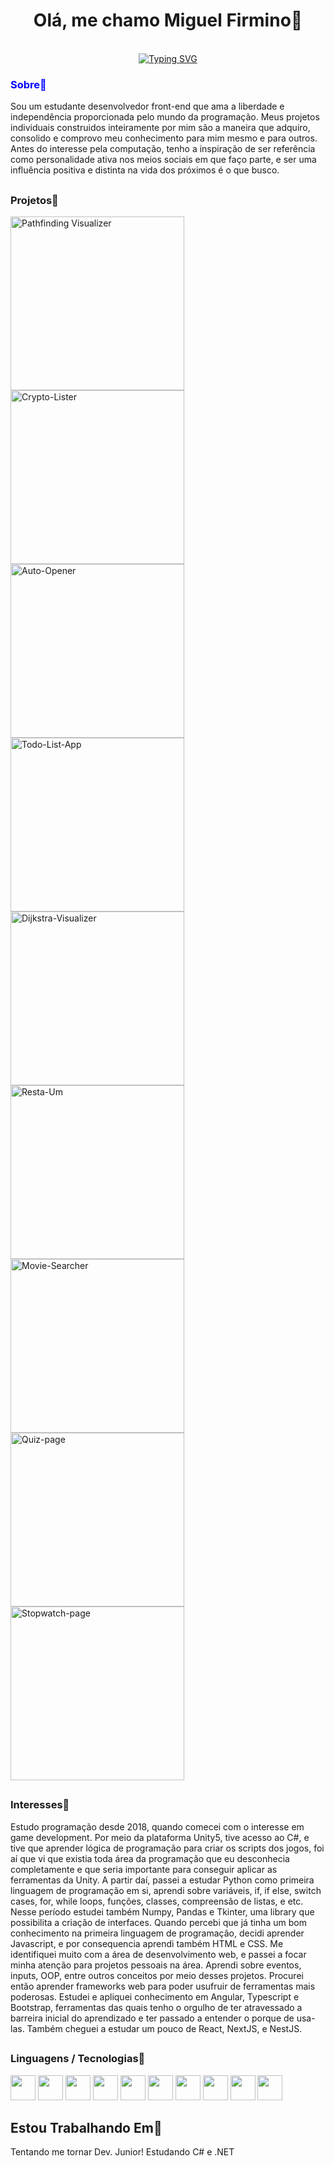 <div align="center">
  
# Olá, me chamo Miguel Firmino👋

<br>
<a href="https://git.io/typing-svg"><img src="https://readme-typing-svg.demolab.com?font=Fira+Code&pause=1000&color=FFFFFF&background=FFFFFF00&center=true&width=435&lines=Open+For+Work!;Artist+and+Art+Lover!;Architect+of+Human's+Needs." alt="Typing SVG" /></a>
</div>

<h3 style="color:blue">Sobre🏴</h3>

Sou um estudante desenvolvedor front-end que ama a liberdade e independência proporcionada pelo mundo da programação. Meus projetos individuais construidos inteiramente por mim são a maneira que adquiro, consolido e comprovo meu conhecimento para mim mesmo e para outros. Antes do interesse pela computação, tenho a inspiração de ser referência como personalidade ativa nos meios sociais em que faço parte, e ser uma influência positiva e distinta na vida dos próximos é o que busco.

##
<h3>Projetos🏴</h3>

<a href="https://github.com/MiguelFirmino/pathfinding-visualizer"><img width="278" src="https://denvercoder1-github-readme-stats.vercel.app/api/pin/?username=MiguelFirmino&repo=pathfinding-visualizer&theme=react&bg_color=1F222E&title_color=F85D7F&hide_border=true&icon_color=F8D866&show_icons=false" alt="Pathfinding Visualizer"></a>
<a href="https://github.com/MiguelFirmino/Crypto-Lister"><img width="278" src="https://denvercoder1-github-readme-stats.vercel.app/api/pin/?username=MiguelFirmino&repo=Crypto-Lister&theme=react&bg_color=1F222E&title_color=F85D7F&hide_border=true&icon_color=F8D866&show_icons=false" alt="Crypto-Lister"></a>
<a href="https://github.com/MiguelFirmino/Auto-Opener"><img width="278" src="https://denvercoder1-github-readme-stats.vercel.app/api/pin/?username=MiguelFirmino&repo=Auto-Opener&theme=react&bg_color=1F222E&title_color=F85D7F&hide_border=true&icon_color=F8D866&show_icons=false" alt="Auto-Opener"></a>
<a href="https://github.com/MiguelFirmino/Todo-List-App"><img width="278" src="https://denvercoder1-github-readme-stats.vercel.app/api/pin/?username=MiguelFirmino&repo=Todo-List-App&theme=react&bg_color=1F222E&title_color=F85D7F&hide_border=true&icon_color=F8D866&show_icons=false" alt="Todo-List-App"></a>
<a href="https://github.com/MiguelFirmino/Dijkstra-Visualizer"><img width="278" src="https://denvercoder1-github-readme-stats.vercel.app/api/pin/?username=MiguelFirmino&repo=Dijkstra-Visualizer&theme=react&bg_color=1F222E&title_color=F85D7F&hide_border=true&icon_color=F8D866&show_icons=false" alt="Dijkstra-Visualizer"></a>
<a href="https://github.com/MiguelFirmino/Resta-Um"><img width="278" src="https://denvercoder1-github-readme-stats.vercel.app/api/pin/?username=MiguelFirmino&repo=Resta-Um&theme=react&bg_color=1F222E&title_color=F85D7F&hide_border=true&icon_color=F8D866&show_icons=false" alt="Resta-Um"></a>
<a href="https://github.com/MiguelFirmino/Movie-Searcher"><img width="278" src="https://denvercoder1-github-readme-stats.vercel.app/api/pin/?username=MiguelFirmino&repo=Movie-Searcher&theme=react&bg_color=1F222E&title_color=F85D7F&hide_border=true&icon_color=F8D866&show_icons=false" alt="Movie-Searcher"></a>
<a href="https://github.com/MiguelFirmino/Quiz-page"><img width="278" src="https://denvercoder1-github-readme-stats.vercel.app/api/pin/?username=MiguelFirmino&repo=Quiz-page&theme=react&bg_color=1F222E&title_color=F85D7F&hide_border=true&icon_color=F8D866&show_icons=false" alt="Quiz-page"></a>
<a href="https://github.com/MiguelFirmino/Stopwatch-page"><img width="278" src="https://denvercoder1-github-readme-stats.vercel.app/api/pin/?username=MiguelFirmino&repo=Stopwatch-page&theme=react&bg_color=1F222E&title_color=F85D7F&hide_border=true&icon_color=F8D866&show_icons=false" alt="Stopwatch-page"></a>


##
<h3>Interesses🏴</h3>

Estudo programação desde 2018, quando comecei com o interesse em game development. Por meio da plataforma Unity5, tive acesso ao C#, e tive que aprender lógica de programação para criar os scripts dos jogos, foi aí que vi que existia toda área da programação que eu desconhecia completamente e que seria importante para conseguir aplicar as ferramentas da Unity. A partir daí, passei a estudar Python como primeira linguagem de programação em si, aprendi sobre variáveis, if, if else, switch cases, for, while loops, funções, classes, compreensão de listas, e etc. Nesse período estudei também Numpy, Pandas e Tkinter, uma library que possibilita a criação de interfaces. Quando percebi que já tinha um bom conhecimento na primeira linguagem de programação, decidi aprender Javascript, e por consequencia aprendi também HTML e CSS. Me identifiquei muito com a área de desenvolvimento web, e passei a focar minha atenção para projetos pessoais na área. Aprendi sobre eventos, inputs, OOP, entre outros conceitos por meio desses projetos. Procurei então aprender frameworks web para poder usufruir de ferramentas mais poderosas. Estudei e apliquei conhecimento em Angular, Typescript e Bootstrap, ferramentas das quais tenho o orgulho de ter atravessado a barreira inicial do aprendizado e ter passado a entender o porque de usa-las. Também cheguei a estudar um pouco de React, NextJS, e NestJS.

## 
<h3>Linguagens / Tecnologias🏴</h3>
<div>
  <img width="40px" height="40px" src="https://cdn.jsdelivr.net/gh/devicons/devicon/icons/html5/html5-original-wordmark.svg" />
  <img width="40px" height="40px" src="https://cdn.jsdelivr.net/gh/devicons/devicon/icons/css3/css3-original-wordmark.svg" />
  <img width="40px" height="40px" padding-right="10px" src="https://cdn.jsdelivr.net/gh/devicons/devicon/icons/javascript/javascript-original.svg" />
  <img width="40px" height="40px" src="https://cdn.jsdelivr.net/gh/devicons/devicon/icons/python/python-original.svg" />
  <img width="40px" height="40px" src="https://cdn.jsdelivr.net/gh/devicons/devicon/icons/react/react-original.svg" />
  <img width="40px" height="40px" src="https://cdn.jsdelivr.net/gh/devicons/devicon/icons/angularjs/angularjs-plain.svg" />
  <img width="40px" height="40px" src="https://cdn.jsdelivr.net/gh/devicons/devicon/icons/bootstrap/bootstrap-original.svg" />
  <img width="40px" height="40px" src="https://cdn.jsdelivr.net/gh/devicons/devicon/icons/php/php-original.svg" />
  <img width="40px" height="40px" src="https://cdn.worldvectorlogo.com/logos/rxjs-1.svg" />
  <img width="40px" height="40px" src="https://cdn.jsdelivr.net/gh/devicons/devicon/icons/git/git-original.svg" />
</div>

## Estou Trabalhando Em🏴

Tentando me tornar Dev. Junior!
Estudando C# e .NET

<!--

**MiguelFirmino/MiguelFirmino** is a ✨ _special_ ✨ repository because its `README.md` (this file) appears on your GitHub profile.

- 🔭 I’m currently working on ...
- 🌱 I’m currently learning ...
- 👯 I’m looking to collaborate on ...
- 🤔 I’m looking for help with ...
- 💬 Ask me about ...
- 📫 How to reach me: ...
- 😄 Pronouns: ...
- ⚡ Fun fact: ...
-->
